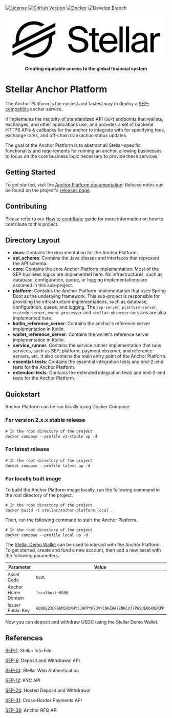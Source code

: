 [![License](https://badgen.net/badge/license/Apache%202/blue?icon=github&label=License)](https://github.com/stellar/anchor-platform/blob/develop/LICENSE)
[![GitHub Version](https://badgen.net/github/release/stellar/anchor-platform?icon=github&label=Latest%20release)](https://github.com/stellar/anchor-platform/releases)
[![Docker](https://badgen.net/badge/Latest%20Release/4.0.0/blue?icon=docker)](https://hub.docker.com/r/stellar/anchor-platform/tags?page=1&name=4.0.0)
![Develop Branch](https://github.com/stellar/anchor-platform/actions/workflows/on_push_to_develop.yml/badge.svg?branch=develop)

<div style="text-align: center">
<img alt="Stellar" src="https://github.com/stellar/.github/raw/master/stellar-logo.png" width="558" />
<br/>
<strong>Creating equitable access to the global financial system</strong>
</div>

# Stellar Anchor Platform

The Anchor Platform is the easiest and fastest way to deploy
a [SEP-compatible](https://github.com/stellar/stellar-protocol/tree/master/ecosystem) anchor service.

It implements the majority of standardized API (`SEP`) endpoints that wallets, exchanges, and other applications use,
and provides a set of backend HTTPS APIs & callbacks for the anchor to integrate with for specifying fees, exchange
rates, and off-chain transaction status updates.

The goal of the Anchor Platform is to abstract all Stellar-specific functionality and requirements for running an
anchor, allowing businesses to focus on the core business logic necessary to provide these services.

## Getting Started

To get started, visit the [Anchor Platform documentation](https://developers.stellar.org/docs/category/anchor-platform).
Release notes can be found on the
project's [releases page](https://github.com/stellar/anchor-platform/releases).

## Contributing

Please refer to our [How to contribute](/docs/01%20-%20Contributing/README.md) guide for more information on how to
contribute to this project.

## Directory Layout

- __docs__: Contains the documentation for the Anchor Platform.
- __api_schema__: Contains the Java classes and interfaces that represent the API schema.
- __core__: Contains the core Anchor Platform implementation. Most of the SEP business logics are implemented here. No
  infrastructures, such as database, configuration, queue, or logging implementations are assumed in this sub-project.
- __platform__: Contains the Anchor Platform implementation that uses Spring Boot as the underlying framework. This
  sub-project is responsible for providing the infrastructure implementations, such as database, configuration, queue,
  and logging. The `sep-server`, `platform-server`, `custody-server`, `event-processor` and `stellar-observer` services
  are also implemented here.
- __kotlin_reference_server__: Contains the anchor's reference server implementation in Kotlin.
- __wallet_reference_server__: Contains the wallet's reference server implementation in Kotlin.
- __service_runner__: Contains the service runner implementation that runs services, such as SEP, platform, payment
  observer, and reference servers, etc. It also contains the main entry point of the Anchor Platform.
- __essential-tests__: Contains the essential integration tests and end-2-end tests for the Anchor Platform.
- __extended-tests__: Contains the extended integration tests and end-2-end tests for the Anchor Platform.

## Quickstart

Anchor Platform can be run locally using Docker Compose. 

### For version 2.x.x stable release
```shell
# In the root directory of the project
docker compose --profile v2-stable up -d
```

### For latest release
```shell
# In the root directory of the project
docker compose --profile latest up -d
```

### For locally built image
To build the Anchor Platform image locally, run the following command in the root directory of the project.
```shell
# In the root directory of the project
docker build -t stellar/anchor-platform:local .
```

Then, run the following command to start the Anchor Platform.
```shell
# In the root directory of the project
docker compose --profile local up -d
```

The [Stellar Demo Wallet](https://demo-wallet.stellar.org) can be used to interact with the Anchor Platform. To get
started, create and fund a new account, then add a new asset with the following parameters.

| Parameter          | Value                                                      |
|--------------------|------------------------------------------------------------|
| Asset Code         | `USDC`                                                     |
| Anchor Home Domain | `localhost:8080`                                           |
| Issuer Public Key  | `GDQOE23CFSUMSVQK4Y5JHPPYK73VYCNHZHA7ENKCV37P6SUEO6XQBKPP` |

Now you can deposit and withdraw USDC using the Stellar Demo Wallet.

## References

[SEP-1](https://stellar.org/protocol/sep-6): Stellar Info File

[SEP-6](https://stellar.org/protocol/sep-6): Deposit and Withdrawal API

[SEP-10](https://stellar.org/protocol/sep-10): Stellar Web Authentication

[SEP-12](https://stellar.org/protocol/sep-12): KYC API

[SEP-24](https://stellar.org/protocol/sep-24): Hosted Deposit and Withdrawal

[SEP-31](https://stellar.org/protocol/sep-31): Cross-Border Payments API

[SEP-38](https://stellar.org/protocol/sep-38): Anchor RFQ API
